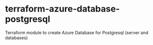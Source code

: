 # terraform-azure-database-postgresql
Terraform module to create Azure Database for Postgresql (server and databases)
